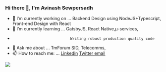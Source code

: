 ### Hi there 👋, I'm Avinash Sewpersadh

- 🔭 I’m currently working on ... Backend Design using NodeJS+Typescript, Front-end Design with React
- 🌱 I’m currently learning ... GatsbyJS, React Native,μ-services, 
-                               Writing robust production quality code
- 💬 Ask me about ... TmForum SID, Telecomms, 
- 📫 How to reach me: ... [Linkedin](https://linkedin.com/in/avinashsewpersadh)        [Twitter ](https://twitter.com/asewpersadh)     [email](mailto:avi.ukzn@gmail.com)

<img src="https://github-readme-stats.vercel.app/api?username=dotavi&&show_icons=true&title_color=ffffff&icon_color=bb2acf&text_color=daf7dc&bg_color=151515">
